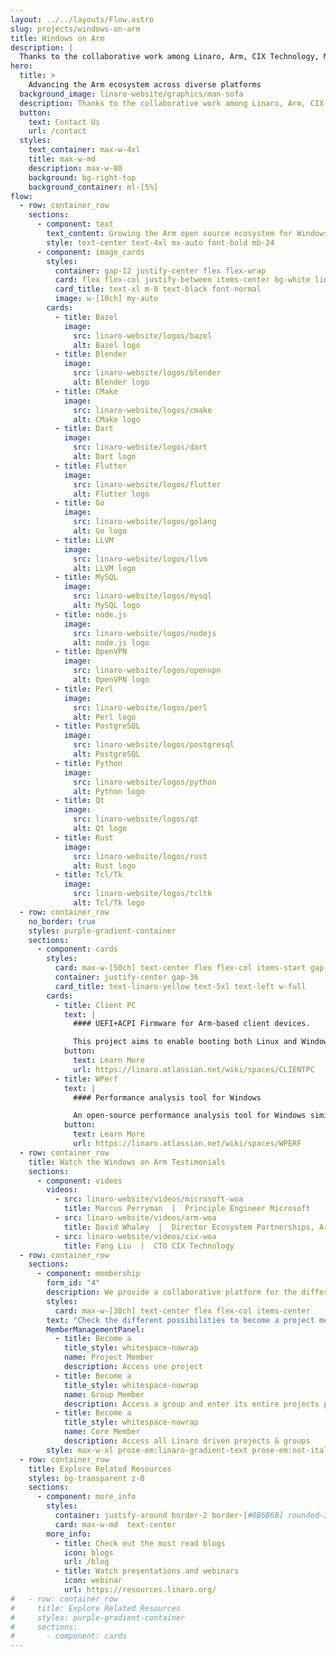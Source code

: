 ```yaml
---
layout: ../../layouts/Flow.astro
slug: projects/windows-on-arm
title: Windows on Arm
description: |
  Thanks to the collaborative work among Linaro, Arm, CIX Technology, Microsoft and Qualcomm we are building the Windows on Arm ecosystem for native development unlocking better user experiences and broader adoption of Windows on Arm platforms.
hero:
  title: >
    Advancing the Arm ecosystem across diverse platforms
  background_image: linaro-website/graphics/man-sofa
  description: Thanks to the collaborative work among Linaro, Arm, CIX Technology, Microsoft and Qualcomm we are building the Windows on Arm ecosystem for native development unlocking better user experiences and broader adoption of Windows on Arm platforms.
  button:
    text: Contact Us
    url: /contact
  styles:
    text_container: max-w-4xl
    title: max-w-md
    description: max-w-80
    background: bg-right-top
    background_container: ml-[5%]
flow:
  - row: container_row
    sections:
      - component: text
        text_content: Growing the Arm open source ecosystem for Windows involves setting up CI and testing, coordinating with vendors to analyze and fix regressions and establishing relationships with project maintainers.
        style: text-center text-4xl mx-auto font-bold mb-24
      - component: image_cards
        styles:
          container: gap-12 justify-center flex flex-wrap
          card: flex flex-col justify-between items-center bg-white linaro-gradient-border aspect-square px-8
          card_title: text-xl m-0 text-black font-normal
          image: w-[10ch] my-auto
        cards:
          - title: Bazel
            image:
              src: linaro-website/logos/bazel
              alt: Bazel logo
          - title: Blender
            image:
              src: linaro-website/logos/blender
              alt: Blender logo
          - title: CMake
            image:
              src: linaro-website/logos/cmake
              alt: CMake logo
          - title: Dart
            image:
              src: linaro-website/logos/dart
              alt: Dart logo
          - title: Flutter
            image:
              src: linaro-website/logos/flutter
              alt: Flutter logo
          - title: Go
            image:
              src: linaro-website/logos/golang
              alt: Go logo
          - title: LLVM
            image:
              src: linaro-website/logos/llvm
              alt: LLVM logo
          - title: MySQL
            image:
              src: linaro-website/logos/mysql
              alt: MySQL logo
          - title: node.js
            image:
              src: linaro-website/logos/nodejs
              alt: node.js logo
          - title: OpenVPN
            image:
              src: linaro-website/logos/openvpn
              alt: OpenVPN logo
          - title: Perl
            image:
              src: linaro-website/logos/perl
              alt: Perl logo
          - title: PostgreSQL
            image:
              src: linaro-website/logos/postgresql
              alt: PostgreSQL
          - title: Python
            image:
              src: linaro-website/logos/python
              alt: Python logo
          - title: Qt
            image:
              src: linaro-website/logos/qt
              alt: Qt logo
          - title: Rust
            image:
              src: linaro-website/logos/rust
              alt: Rust logo
          - title: Tcl/Tk
            image:
              src: linaro-website/logos/tcltk
              alt: Tcl/Tk logo
  - row: container_row
    no_border: true
    styles: purple-gradient-container
    sections:
      - component: cards
        styles:
          card: max-w-[50ch] text-center flex flex-col items-start gap-8 text-left prose-invert prose-p:text-left prose-p:text-xl prose-h4:text-3xl prose-headings:text-left prose-h4:my-4 prose-h4:mt-0
          container: justify-center gap-36
          card_title: text-linaro-yellow text-5xl text-left w-full
        cards:
          - title: Client PC
            text: |
              #### UEFI+ACPI Firmware for Arm-based client devices.

              This project aims to enable booting both Linux and Windows on ARM based client machines using the same ARM SystemReady SR compliant UEFI/ACPI firmware.
            button:
              text: Learn More
              url: https://linaro.atlassian.net/wiki/spaces/CLIENTPC
          - title: WPerf
            text: |
              #### Performance analysis tool for Windows

              An open-source performance analysis tool for Windows similar to Linux Perf.
            button:
              text: Learn More
              url: https://linaro.atlassian.net/wiki/spaces/WPERF
  - row: container_row
    title: Watch the Windows on Arm Testimonials
    sections:
      - component: videos
        videos:
          - src: linaro-website/videos/microsoft-woa
            title: Marcus Perryman  |  Principle Engineer Microsoft
          - src: linaro-website/videos/arm-woa
            title: David Whaley  |  Director Ecosystem Partnerships, Arm
          - src: linaro-website/videos/cix-woa
            title: Fang Liu  |  CTO CIX Technology
  - row: container_row
    sections:
      - component: membership
        form_id: "4"
        description: We provide a collaborative platform for the different industry players within the Arm ecosystem to come together, discuss, agree upon, and implement solutions to shared problems. We offer various avenues for engaging in collaborative engineering.
        styles:
          card: max-w-[30ch] text-center flex flex-col items-center
        text: "Check the different possibilities to become a project member:"
        MemberManagementPanel:
          - title: Become a
            title_style: whitespace-nowrap
            name: Project Member
            description: Access one project
          - title: Become a
            title_style: whitespace-nowrap
            name: Group Member
            description: Access a group and enter its entire projects portfolio
          - title: Become a
            title_style: whitespace-nowrap
            name: Core Member
            description: Access all Linaro driven projects & groups
        style: max-w-xl prose-em:linaro-gradient-text prose-em:not-italic prose-headings:text-5xl prose-headings:my-3 prose-ul:text-xl prose-headings:leading-tight prose-p:text-3xl text-center
  - row: container_row
    title: Explore Related Resources
    styles: bg-transparent z-0
    sections:
      - component: more_info
        styles:
          container: justify-around border-2 border-[#6B6B6B] rounded-3xl py-10
          card: max-w-md  text-center
        more_info:
          - title: Check out the most read blogs
            icon: blogs
            url: /blog
          - title: Watch presentations and webinars
            icon: webinar
            url: https://resources.linaro.org/
#   - row: container_row
#     title: Explore Related Resources
#     styles: purple-gradient-container
#     sections:
#       - component: cards
---
```

